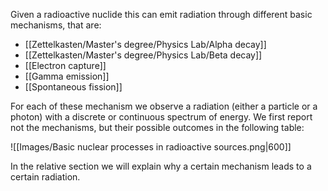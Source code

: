 Given a radioactive nuclide this can emit radiation through different basic mechanisms, that are:

- [[Zettelkasten/Master's degree/Physics Lab/Alpha decay]]
- [[Zettelkasten/Master's degree/Physics Lab/Beta decay]]
- [[Electron capture]]
- [[Gamma emission]]
- [[Spontaneous fission]]

For each of these mechanism we observe a radiation (either a particle or a photon) with a discrete or continuous spectrum of energy.
We first report not the mechanisms, but their possible outcomes in the following table:

![[Images/Basic nuclear processes in radioactive sources.png|600]]

In the relative section we will explain why a certain mechanism leads to a certain radiation.

